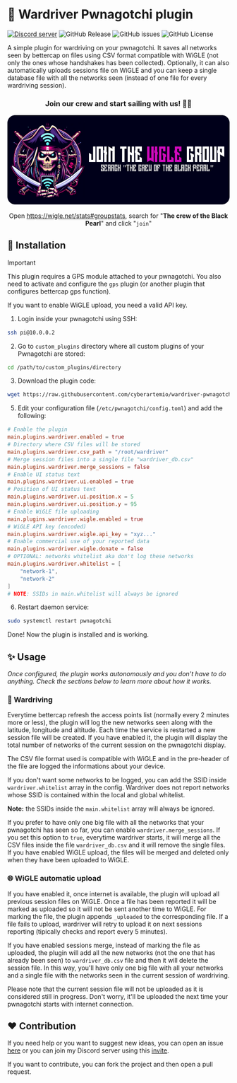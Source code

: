 # 🛜 Wardriver Pwnagotchi plugin

[![Discord server](https://img.shields.io/badge/Discord%20server-7289da?style=flat-square&logo=discord&logoColor=white
)](https://discord.gg/5vrJbbW3ve)
 ![GitHub Release](https://img.shields.io/github/v/release/cyberartemio/wardriver-pwnagotchi-plugin?style=flat-square)
 ![GitHub issues](https://img.shields.io/github/issues/cyberartemio/wardriver-pwnagotchi-plugin?style=flat-square)
 ![GitHub License](https://img.shields.io/github/license/cyberartemio/wardriver-pwnagotchi-plugin?style=flat-square)

A simple plugin for wardriving on your pwnagotchi. It saves all networks seen by bettercap on files using CSV format compatible with WiGLE (not only the ones whose handshakes has been collected). Optionally, it can also automatically uploads sessions file on WiGLE and you can keep a single database file with all the networks seen (instead of one file for every wardriving session).

<div align="center">
    <h3>Join our crew and start sailing with us! 🏴‍☠️</h3>
    <img src=".github/assets/banner.png" alt="" />
    <p>Open <a href="https://wigle.net/stats#groupstats">https://wigle.net/stats#groupstats</a>, search for "<b>The crew of the Black Pearl</b>" and click "<code>join</code>"</p>
</div>

## 🚀 Installation

> [!IMPORTANT]
> This plugin requires a GPS module attached to your pwnagotchi. You also need to activate and configure the `gps` plugin (or another plugin that configures bettercap gps function).
>
> If you want to enable WiGLE upload, you need a valid API key.

1. Login inside your pwnagotchi using SSH:
```sh
ssh pi@10.0.0.2
```
2. Go to `custom_plugins` directory where all custom plugins of your Pwnagotchi are stored:
```sh
cd /path/to/custom_plugins/directory
```
3. Download the plugin code:
```sh
wget https://raw.githubusercontent.com/cyberartemio/wardriver-pwnagotchi-plugin/main/wardriver.py
```
5. Edit your configuration file (`/etc/pwnagotchi/config.toml`) and add the following:
```toml
# Enable the plugin
main.plugins.wardriver.enabled = true
# Directory where CSV files will be stored
main.plugins.wardriver.csv_path = "/root/wardriver"
# Merge session files into a single file "wardriver_db.csv"
main.plugins.wardriver.merge_sessions = false
# Enable UI status text
main.plugins.wardriver.ui.enabled = true
# Position of UI status text
main.plugins.wardriver.ui.position.x = 5
main.plugins.wardriver.ui.position.y = 95
# Enable WiGLE file uploading
main.plugins.wardriver.wigle.enabled = true
# WiGLE API key (encoded)
main.plugins.wardriver.wigle.api_key = "xyz..."
# Enable commercial use of your reported data
main.plugins.wardriver.wigle.donate = false
# OPTIONAL: networks whitelist aka don't log these networks
main.plugins.wardriver.whitelist = [
    "network-1",
    "network-2"
]
# NOTE: SSIDs in main.whitelist will always be ignored
```
6. Restart daemon service:
```sh
sudo systemctl restart pwnagotchi
```

Done! Now the plugin is installed and is working.

## ✨ Usage

*Once configured, the plugin works autonomously and you don't have to do anything. Check the sections below to learn more about how it works.*

### 🚗 Wardriving

Everytime bettercap refresh the access points list (normally every 2 minutes more or less), the plugin will log the new networks seen along with the latitude, longitude and altitude. Each time the service is restarted a new session file will be created. If you have enabled it, the plugin will display the total number of networks of the current session on the pwnagotchi display.

The CSV file format used is compatible with WiGLE and in the pre-header of the file are logged the informations about your device.

If you don't want some networks to be logged, you can add the SSID inside `wardriver.whitelist` array in the config. Wardriver does not report networks whose SSID is contained within the local and global whitelist.

**Note:** the SSIDs inside the `main.whitelist` array will always be ignored.

If you prefer to have only one big file with all the networks that your pwnagotchi has seen so far, you can enable `wardriver.merge_sessions`. If you set this option to `true`, everytime wardriver starts, it will merge all the CSV files inside the file `wardriver_db.csv` and it will remove the single files. If you have enabled WiGLE upload, the files will be merged and deleted only when they have been uploaded to WiGLE.

### 🌐 WiGLE automatic upload

If you have enabled it, once internet is available, the plugin will upload all previous session files on WiGLE. Once a file has been reported it will be marked as uploaded so it will not be sent another time to WiGLE. For marking the file, the plugin appends `_uploaded` to the corresponding file. If a file fails to upload, wardriver will retry to upload it on next sessions reporting (tipically checks and report every 5 minutes).

If you have enabled sessions merge, instead of marking the file as uploaded, the plugin will add all the new networks (not the one that has already been seen) to `wardriver_db.csv` file and then it will delete the session file. In this way, you'll have only one big file with all your networks and a single file with the networks seen in the current session of wardriving.

Please note that the current session file will not be uploaded as it is considered still in progress. Don't worry, it'll be uploaded the next time your pwnagotchi starts with internet connection.

## ❤️ Contribution

If you need help or you want to suggest new ideas, you can open an issue [here](https://github.com/cyberartemio/wardriver-pwnagotchi-plugin/issues/new) or you can join my Discord server using this [invite](https://discord.gg/5vrJbbW3ve).

If you want to contribute, you can fork the project and then open a pull request.
